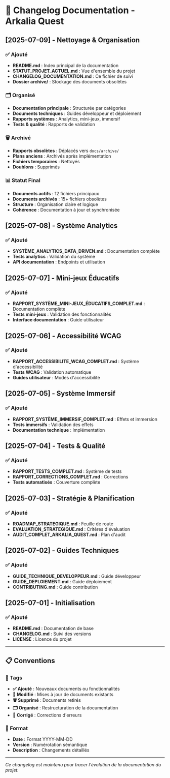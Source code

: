# 📝 Changelog Documentation - Arkalia Quest

## [2025-07-09] - Nettoyage & Organisation

### ✅ Ajouté
- **README.md** : Index principal de la documentation
- **STATUT_PROJET_ACTUEL.md** : Vue d'ensemble du projet
- **CHANGELOG_DOCUMENTATION.md** : Ce fichier de suivi
- **Dossier archive/** : Stockage des documents obsolètes

### 🗂️ Organisé
- **Documentation principale** : Structurée par catégories
- **Documents techniques** : Guides développeur et déploiement
- **Rapports systèmes** : Analytics, mini-jeux, immersif
- **Tests & qualité** : Rapports de validation

### 🗑️ Archivé
- **Rapports obsolètes** : Déplacés vers `docs/archive/`
- **Plans anciens** : Archivés après implémentation
- **Fichiers temporaires** : Nettoyés
- **Doublons** : Supprimés

### 📊 Statut Final
- **Documents actifs** : 12 fichiers principaux
- **Documents archivés** : 15+ fichiers obsolètes
- **Structure** : Organisation claire et logique
- **Cohérence** : Documentation à jour et synchronisée

## [2025-07-08] - Système Analytics

### ✅ Ajouté
- **SYSTÈME_ANALYTICS_DATA_DRIVEN.md** : Documentation complète
- **Tests analytics** : Validation du système
- **API documentation** : Endpoints et utilisation

## [2025-07-07] - Mini-jeux Éducatifs

### ✅ Ajouté
- **RAPPORT_SYSTÈME_MINI-JEUX_ÉDUCATIFS_COMPLET.md** : Documentation complète
- **Tests mini-jeux** : Validation des fonctionnalités
- **Interface documentation** : Guide utilisateur

## [2025-07-06] - Accessibilité WCAG

### ✅ Ajouté
- **RAPPORT_ACCESSIBILITE_WCAG_COMPLET.md** : Système d'accessibilité
- **Tests WCAG** : Validation automatique
- **Guides utilisateur** : Modes d'accessibilité

## [2025-07-05] - Système Immersif

### ✅ Ajouté
- **RAPPORT_SYSTÈME_IMMERSIF_COMPLET.md** : Effets et immersion
- **Tests immersifs** : Validation des effets
- **Documentation technique** : Implémentation

## [2025-07-04] - Tests & Qualité

### ✅ Ajouté
- **RAPPORT_TESTS_COMPLET.md** : Système de tests
- **RAPPORT_CORRECTIONS_COMPLET.md** : Corrections
- **Tests automatisés** : Couverture complète

## [2025-07-03] - Stratégie & Planification

### ✅ Ajouté
- **ROADMAP_STRATEGIQUE.md** : Feuille de route
- **EVALUATION_STRATEGIQUE.md** : Critères d'évaluation
- **AUDIT_COMPLET_ARKALIA_QUEST.md** : Plan d'audit

## [2025-07-02] - Guides Techniques

### ✅ Ajouté
- **GUIDE_TECHNIQUE_DEVELOPPEUR.md** : Guide développeur
- **GUIDE_DEPLOIEMENT.md** : Guide déploiement
- **CONTRIBUTING.md** : Guide contribution

## [2025-07-01] - Initialisation

### ✅ Ajouté
- **README.md** : Documentation de base
- **CHANGELOG.md** : Suivi des versions
- **LICENSE** : Licence du projet

---

## 📋 Conventions

### 🔖 Tags
- **✅ Ajouté** : Nouveaux documents ou fonctionnalités
- **🔄 Modifié** : Mises à jour de documents existants
- **🗑️ Supprimé** : Documents retirés
- **🗂️ Organisé** : Restructuration de la documentation
- **🐛 Corrigé** : Corrections d'erreurs

### 📅 Format
- **Date** : Format YYYY-MM-DD
- **Version** : Numérotation sémantique
- **Description** : Changements détaillés

---

*Ce changelog est maintenu pour tracer l'évolution de la documentation du projet.* 